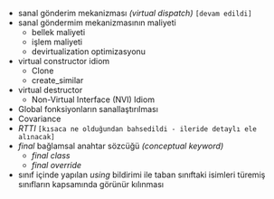 - sanal gönderim mekanizması _(virtual dispatch)_ `[devam edildi]`
- sanal göndermim mekanizmasının maliyeti 
    - bellek maliyeti
    - işlem maliyeti
    - devirtualization optimizasyonu
- virtual constructor idiom 
    - Clone
    - create_similar
- virtual destructor
    - Non-Virtual Interface (NVI) Idiom
- Global fonksiyonların sanallaştırılması
- Covariance 
- _RTTI_  `[kısaca ne olduğundan bahsedildi - ileride detaylı ele alınacak]`
- _final_ bağlamsal anahtar sözcüğü _(conceptual keyword)_
  - _final class_
  - _final override_
- sınıf içinde yapılan _using_ bildirimi ile taban sınıftaki isimleri türemiş sınıfların kapsamında görünür kılınması
